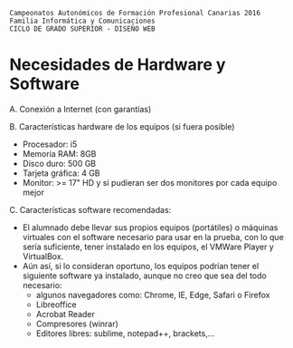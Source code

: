 ```
Campeonatos Autonómicos de Formación Profesional Canarias 2016
Familia Informática y Comunicaciones
CICLO DE GRADO SUPERIOR - DISEÑO WEB
```

# Necesidades de Hardware y Software

A. Conexión a Internet (con garantías)

B. Características hardware de los equipos (si fuera posible)

* Procesador: i5
* Memoria RAM: 8GB
* Disco duro: 500 GB
* Tarjeta gráfica: 4 GB
* Monitor:  >= 17" HD y si pudieran ser dos monitores por cada equipo mejor

C. Características software recomendadas:

* El alumnado debe llevar sus propios equipos (portátiles) o máquinas virtuales
con el software necesario para usar en la prueba, con lo que sería suficiente,
tener instalado en los equipos, el VMWare Player y VirtualBox.
* Aún así, si lo consideran oportuno, los equipos podrían tener el siguiente
software ya instalado, aunque no creo que sea del todo necesario:
  * algunos navegadores como: Chrome, IE, Edge, Safari o Firefox
  * Libreoffice
  * Acrobat Reader
  * Compresores (winrar)
  * Editores libres: sublime, notepad++, brackets,...
